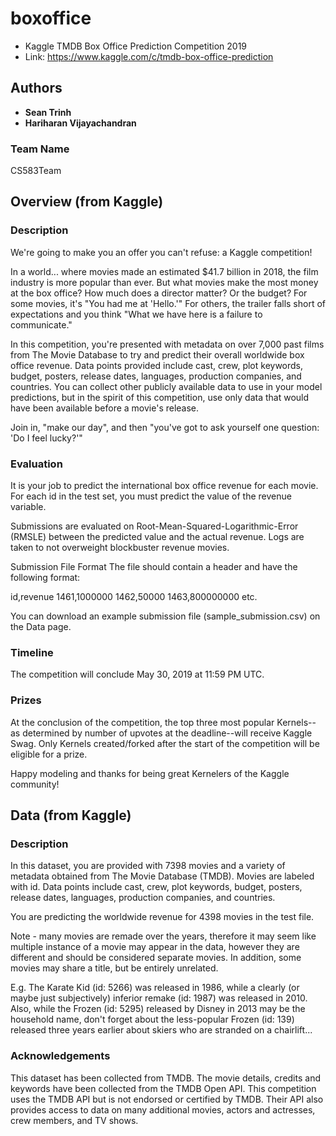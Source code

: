 # boxoffice
* Kaggle TMDB Box Office Prediction Competition 2019
* Link: https://www.kaggle.com/c/tmdb-box-office-prediction
## Authors

* **Sean Trinh**
* **Hariharan Vijayachandran**

### Team Name

CS583Team

## Overview (from Kaggle)

### Description

We're going to make you an offer you can't refuse: a Kaggle competition!

In a world... where movies made an estimated $41.7 billion in 2018, the film industry is more popular than ever. But what movies make the most money at the box office? How much does a director matter? Or the budget? For some movies, it's "You had me at 'Hello.'" For others, the trailer falls short of expectations and you think "What we have here is a failure to communicate."

In this competition, you're presented with metadata on over 7,000 past films from The Movie Database to try and predict their overall worldwide box office revenue. Data points provided include cast, crew, plot keywords, budget, posters, release dates, languages, production companies, and countries. You can collect other publicly available data to use in your model predictions, but in the spirit of this competition, use only data that would have been available before a movie's release.

Join in, "make our day", and then "you've got to ask yourself one question: 'Do I feel lucky?'"

### Evaluation

It is your job to predict the international box office revenue for each movie. For each id in the test set, you must predict the value of the revenue variable. 

Submissions are evaluated on Root-Mean-Squared-Logarithmic-Error (RMSLE) between the predicted value and the actual revenue. Logs are taken to not overweight blockbuster revenue movies.

Submission File Format
The file should contain a header and have the following format:

id,revenue
1461,1000000
1462,50000
1463,800000000
etc.

You can download an example submission file (sample_submission.csv) on the Data page.

### Timeline

The competition will conclude May 30, 2019 at 11:59 PM UTC.

### Prizes

At the conclusion of the competition, the top three most popular Kernels--as determined by number of upvotes at the deadline--will receive Kaggle Swag. Only Kernels created/forked after the start of the competition will be eligible for a prize.

Happy modeling and thanks for being great Kernelers of the Kaggle community!

## Data (from Kaggle)

### Description

In this dataset, you are provided with 7398 movies and a variety of metadata obtained from The Movie Database (TMDB). Movies are labeled with id. Data points include cast, crew, plot keywords, budget, posters, release dates, languages, production companies, and countries.

You are predicting the worldwide revenue for 4398 movies in the test file.

Note - many movies are remade over the years, therefore it may seem like multiple instance of a movie may appear in the data, however they are different and should be considered separate movies. In addition, some movies may share a title, but be entirely unrelated.

E.g. The Karate Kid (id: 5266) was released in 1986, while a clearly (or maybe just subjectively) inferior remake (id: 1987) was released in 2010. Also, while the Frozen (id: 5295) released by Disney in 2013 may be the household name, don't forget about the less-popular Frozen (id: 139) released three years earlier about skiers who are stranded on a chairlift...

### Acknowledgements

This dataset has been collected from TMDB. The movie details, credits and keywords have been collected from the TMDB Open API. This competition uses the TMDB API but is not endorsed or certified by TMDB. Their API also provides access to data on many additional movies, actors and actresses, crew members, and TV shows.
